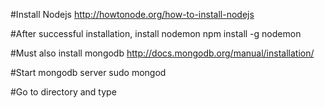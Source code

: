 #Install Nodejs
http://howtonode.org/how-to-install-nodejs

#After successful installation, install nodemon
npm install -g nodemon

#Must also install mongodb
http://docs.mongodb.org/manual/installation/

#Start mongodb server
sudo mongod

#Go to directory and type 
